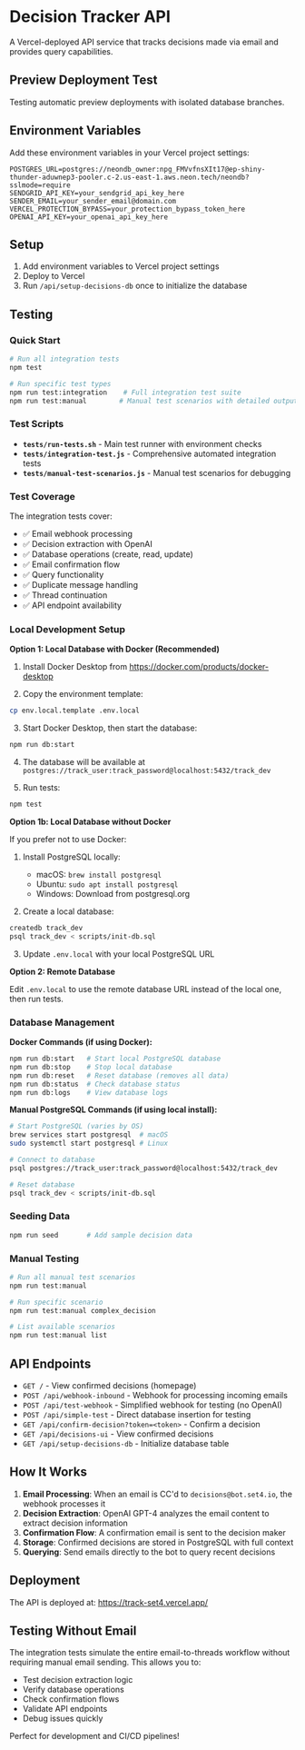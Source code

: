 # Decision Tracker API

A Vercel-deployed API service that tracks decisions made via email and provides query capabilities.

## Preview Deployment Test
Testing automatic preview deployments with isolated database branches.

## Environment Variables

Add these environment variables in your Vercel project settings:

```
POSTGRES_URL=postgres://neondb_owner:npg_FMVvfnsXIt17@ep-shiny-thunder-aduwnep3-pooler.c-2.us-east-1.aws.neon.tech/neondb?sslmode=require
SENDGRID_API_KEY=your_sendgrid_api_key_here
SENDER_EMAIL=your_sender_email@domain.com
VERCEL_PROTECTION_BYPASS=your_protection_bypass_token_here
OPENAI_API_KEY=your_openai_api_key_here
```

## Setup

1. Add environment variables to Vercel project settings
2. Deploy to Vercel
3. Run `/api/setup-decisions-db` once to initialize the database

## Testing

### Quick Start
```bash
# Run all integration tests
npm test

# Run specific test types
npm run test:integration    # Full integration test suite
npm run test:manual        # Manual test scenarios with detailed output
```

### Test Scripts

- **`tests/run-tests.sh`** - Main test runner with environment checks
- **`tests/integration-test.js`** - Comprehensive automated integration tests
- **`tests/manual-test-scenarios.js`** - Manual test scenarios for debugging

### Test Coverage

The integration tests cover:
- ✅ Email webhook processing
- ✅ Decision extraction with OpenAI
- ✅ Database operations (create, read, update)
- ✅ Email confirmation flow
- ✅ Query functionality
- ✅ Duplicate message handling
- ✅ Thread continuation
- ✅ API endpoint availability

### Local Development Setup

**Option 1: Local Database with Docker (Recommended)**

1. Install Docker Desktop from https://docker.com/products/docker-desktop

2. Copy the environment template:
```bash
cp env.local.template .env.local
```

3. Start Docker Desktop, then start the database:
```bash
npm run db:start
```

4. The database will be available at `postgres://track_user:track_password@localhost:5432/track_dev`

5. Run tests:
```bash
npm test
```

**Option 1b: Local Database without Docker**

If you prefer not to use Docker:

1. Install PostgreSQL locally:
   - macOS: `brew install postgresql`
   - Ubuntu: `sudo apt install postgresql`
   - Windows: Download from postgresql.org

2. Create a local database:
```bash
createdb track_dev
psql track_dev < scripts/init-db.sql
```

3. Update `.env.local` with your local PostgreSQL URL

**Option 2: Remote Database**

Edit `.env.local` to use the remote database URL instead of the local one, then run tests.

### Database Management

**Docker Commands (if using Docker):**
```bash
npm run db:start   # Start local PostgreSQL database
npm run db:stop    # Stop local database
npm run db:reset   # Reset database (removes all data)
npm run db:status  # Check database status
npm run db:logs    # View database logs
```

**Manual PostgreSQL Commands (if using local install):**
```bash
# Start PostgreSQL (varies by OS)
brew services start postgresql  # macOS
sudo systemctl start postgresql # Linux

# Connect to database
psql postgres://track_user:track_password@localhost:5432/track_dev

# Reset database
psql track_dev < scripts/init-db.sql
```

### Seeding Data

```bash
npm run seed       # Add sample decision data
```

### Manual Testing

```bash
# Run all manual test scenarios
npm run test:manual

# Run specific scenario
npm run test:manual complex_decision

# List available scenarios
npm run test:manual list
```

## API Endpoints

- `GET /` - View confirmed decisions (homepage)
- `POST /api/webhook-inbound` - Webhook for processing incoming emails
- `POST /api/test-webhook` - Simplified webhook for testing (no OpenAI)
- `POST /api/simple-test` - Direct database insertion for testing
- `GET /api/confirm-decision?token=<token>` - Confirm a decision
- `GET /api/decisions-ui` - View confirmed decisions
- `GET /api/setup-decisions-db` - Initialize database table

## How It Works

1. **Email Processing**: When an email is CC'd to `decisions@bot.set4.io`, the webhook processes it
2. **Decision Extraction**: OpenAI GPT-4 analyzes the email content to extract decision information
3. **Confirmation Flow**: A confirmation email is sent to the decision maker
4. **Storage**: Confirmed decisions are stored in PostgreSQL with full context
5. **Querying**: Send emails directly to the bot to query recent decisions

## Deployment

The API is deployed at: https://track-set4.vercel.app/

## Testing Without Email

The integration tests simulate the entire email-to-threads workflow without requiring manual email sending. This allows you to:

- Test decision extraction logic
- Verify database operations
- Check confirmation flows
- Validate API endpoints
- Debug issues quickly

Perfect for development and CI/CD pipelines!
